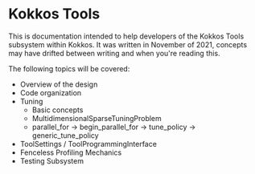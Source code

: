 # Kokkos Tools

This is documentation intended to help developers of the Kokkos Tools
subsystem within Kokkos. It was written in November of 2021, concepts
may have drifted between writing and when you're reading this.

The following topics will be covered:

- Overview of the design
- Code organization
- Tuning
  - Basic concepts
  - MultidimensionalSparseTuningProblem
  - parallel\_for -> begin\_parallel\_for -> tune\_policy -> generic\_tune\_policy
- ToolSettings / ToolProgrammingInterface
- Fenceless Profiling Mechanics
- Testing Subsystem
